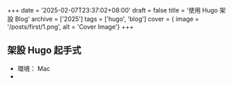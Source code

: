 +++
date = '2025-02-07T23:37:02+08:00'
draft = false
title = '使用 Hugo 架設 Blog' 
archive = ['2025']
tags = ['hugo', 'blog']
cover = { image = '/posts/first/1.png', alt = 'Cover Image'}
+++

## 架設 Hugo 起手式

- 環境： Mac
- 